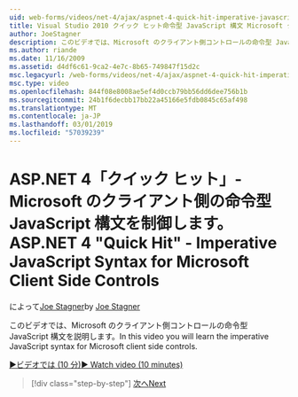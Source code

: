 ```yaml
---
uid: web-forms/videos/net-4/ajax/aspnet-4-quick-hit-imperative-javascript-syntax-for-microsoft-client-side-controls
title: Visual Studio 2010 クイック ヒット命令型 JavaScript 構文 Microsoft クライアント側の制御 |Microsoft Docs
author: JoeStagner
description: このビデオでは、Microsoft のクライアント側コントロールの命令型 JavaScript 構文を説明します。
ms.author: riande
ms.date: 11/16/2009
ms.assetid: d4df6c61-9ca2-4e7c-8b65-749847f15d2c
msc.legacyurl: /web-forms/videos/net-4/ajax/aspnet-4-quick-hit-imperative-javascript-syntax-for-microsoft-client-side-controls
msc.type: video
ms.openlocfilehash: 844f08e8008ae5ef4d0ccb79bb56dd6dee756b1b
ms.sourcegitcommit: 24b1f6decbb17bb22a45166e5fdb0845c65af498
ms.translationtype: MT
ms.contentlocale: ja-JP
ms.lasthandoff: 03/01/2019
ms.locfileid: "57039239"
---
```

<a name="aspnet-4-quick-hit---imperative-javascript-syntax-for-microsoft-client-side-controls"></a><span data-ttu-id="6c903-103">ASP.NET 4「クイック ヒット」- Microsoft のクライアント側の命令型 JavaScript 構文を制御します。</span><span class="sxs-lookup"><span data-stu-id="6c903-103">ASP.NET 4 "Quick Hit" - Imperative JavaScript Syntax for Microsoft Client Side Controls</span></span>
====================
<span data-ttu-id="6c903-104">によって[Joe Stagner](https://github.com/JoeStagner)</span><span class="sxs-lookup"><span data-stu-id="6c903-104">by [Joe Stagner](https://github.com/JoeStagner)</span></span>

<span data-ttu-id="6c903-105">このビデオでは、Microsoft のクライアント側コントロールの命令型 JavaScript 構文を説明します。</span><span class="sxs-lookup"><span data-stu-id="6c903-105">In this video you will learn the imperative JavaScript syntax for Microsoft client side controls.</span></span> 

[<span data-ttu-id="6c903-106">&#9654;ビデオでは (10 分)</span><span class="sxs-lookup"><span data-stu-id="6c903-106">&#9654; Watch video (10 minutes)</span></span>](https://channel9.msdn.com/Blogs/ASP-NET-Site-Videos/aspnet-4-quick-hit-imperative-javascript-syntax-for-microsoft-client-side-controls)

> [!div class="step-by-step"]
> [<span data-ttu-id="6c903-107">次へ</span><span class="sxs-lookup"><span data-stu-id="6c903-107">Next</span></span>](aspnet-4-quick-hit-the-scriptloader.md)
